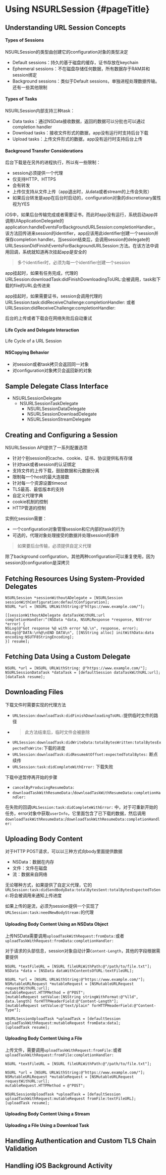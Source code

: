 # Using NSURLSession {#pageTitle}

## Understanding URL Session Concepts

#### Types of Sessions

NSURLSession的类型由创建它的configuration对象的类型决定

* Default sessions：持久的基于磁盘的缓存，证书存放在keychain
* Ephemeral sessions：不在磁盘存储任何数据，所有数据存于RAM并和session绑定
* Background sessions：类似于Default sessions，单独进程处理数据传输。还有一些其他限制

#### Types of Tasks

NSURLSession内部支持三种task：

* Data tasks：通过NSData接收数据，返回的数据可以分批也可以通过completion handler
* Download tasks：接收文件形式的数据，app没有运行时支持后台下载
* Upload tasks：上传文件形式的数据，app没有运行时支持后台上传

#### Background Transfer Considerations

后台下载是在另外的进程执行，所以有一些限制：

* session必须提供一个代理
* 仅支持HTTP、HTTPS
* 会有转发
* 上传仅支持从文件上传（app退出时，从data或者stream的上传会失败）
* 如果后台转发是app在后台时启动的，configuration对象的discretionary属性视为YES

iOS中，如果后台传输完成或者需要证书，而此时app没有运行，系统启动app并调用UIApplicationDelegate的application:handleEventsForBackgroundURLSession:completionHandler:。该方法回传进来session的identifier，app应该用此identifier创建一个session并保存completion handler。当session结束后，会调用session的delegate的URLSessionDidFinishEventsForBackgroundURLSession:方法。在该方法中调用回调，系统就知道再次挂起app是安全的

> 多个identifier时，必须为每一个identifier创建一个session

app挂起时，如果有任务完成，代理的URLSession:downloadTask:didFinishDownloadingToURL:会被调用，task和下载的file的URL会传进来

app挂起时，如果需要证书，session会调用代理的URLSession:task:didReceiveChallenge:completionHandler: 或者URLSession:didReceiveChallenge:completionHandler:

后台的上传或者下载会在网络失败后自动重试

#### Life Cycle and Delegate Interaction

Life Cycle of a URL Session

#### NSCopying Behavior

* 对session或者task拷贝会返回同一对象
* 对configuration对象拷贝会返回新的对象

## Sample Delegate Class Interface

* NSURLSessionDelegate
  * NSURLSessionTaskDelegate
    * NSURLSessionDataDelegate
    * NSURLSessionDownloadDelegate
    * NSURLSessionStreamDelegate

## Creating and Configuring a Session

NSURLSession API提供了一系列配置选项

* 针对个别session的cache、cookie、证书、协议提供私有存储
* 针对task或者session的认证绑定
* 支持文件的上传下载，鼓励数据和元数据分离
* 限制每一个host的最大连接数
* 针对每一个资源设置timeout
* TLS最高、最低版本的支持
* 自定义代理字典
* cookie机制的控制
* HTTP管道的控制

实例化session需要：

* 一个configuration对象管理session和它内部的task的行为
* 可选的，代理对象处理接受的数据并处理session的事件

> 如果要后台传输，必须提供自定义代理

除了background configuration，其他两种configuration可以重复使用，因为session对configuration是深拷贝

## Fetching Resources Using System-Provided Delegates

```
NSURLSession *sessionWithoutADelegate = [NSURLSession sessionWithConfiguration:defaultConfiguration];
NSURL *url = [NSURL URLWithString:@"https://www.example.com/"];

[[sessionWithoutADelegate dataTaskWithURL:url completionHandler:^(NSData *data, NSURLResponse *response, NSError *error) {
NSLog(@"Got response %@ with error %@.\n", response, error);
NSLog(@"DATA:\n%@\nEND DATA\n", [[NSString alloc] initWithData:data encoding:NSUTF8StringEncoding];
}] resume];
```

## Fetching Data Using a Custom Delegate

```
NSURL *url = [NSURL URLWithString: @"https://www.example.com/"];
NSURLSessionDataTask *dataTask = [defaultSession dataTaskWithURL:url];
[dataTask resume];
```

## Downloading Files

下载文件时需要实现的代理方法

* `URLSession:downloadTask:didFinishDownloadingToURL:`提供临时文件的路径
* > 此方法结束后，临时文件会被删除
* `URLSession:downloadTask:didWriteData:totalBytesWritten:totalBytesExpectedToWrite:`下载的进度
* `URLSession:downloadTask:didResumeAtOffset:expectedTotalBytes:` 断点续传
* `URLSession:task:didCompleteWithError:` 下载失败

下载中途暂停再开始的步骤

* `cancelByProducingResumeData:`
* `downloadTaskWithResumeData:`/`downloadTaskWithResumeData:completionHandler:`

在失败的回调`URLSession:task:didCompleteWithError:` 中，对于可重新开始的任务，error对象中获取`userInfo`，它里面包含了已下载的数据，然后调用`downloadTaskWithResumeData:`/`downloadTaskWithResumeData:completionHandler:`

## Uploading Body Content

对于HTTP POST请求，可以以三种方式向body里面提供数据

* NSData：数据在内存
* 文件：文件在磁盘
* 流：数据来自网络

无论哪种方式，如果提供了自定义代理，它的`URLSession:task:didSendBodyData:totalBytesSent:totalBytesExpectedToSend:`将会被调用来通知上传进度

如果上传的是流，必须为session提供一个实现了`URLSession:task:needNewBodyStream:`的代理

#### Uploading Body Content Using an NSData Object

上传NSData需要调用`uploadTaskWithRequest:fromData:`或者`uploadTaskWithRequest:fromData:completionHandler:`

对于请求的头部信息，session对象自动计算`Content-Length`，其他的字段根据需要提供

```
NSURL *textFileURL = [NSURL fileURLWithPath:@"/path/to/file.txt"];
NSData *data = [NSData dataWithContentsOfURL:textFileURL];

NSURL *url = [NSURL URLWithString:@"https://www.example.com/"];
NSMutableURLRequest *mutableRequest = [NSMutableURLRequest requestWithURL:url];
mutableRequest.HTTPMethod = @"POST";
[mutableRequest setValue:[NSString stringWithFormat:@"%lld", data.length] forHTTPHeaderField:@"Content-Length"];
[mutableRequest setValue:@"text/plain" forHTTPHeaderField:@"Content-Type"];

NSURLSessionUploadTask *uploadTask = [defaultSession uploadTaskWithRequest:mutableRequest fromData:data];
[uploadTask resume];
```

#### Uploading Body Content Using a File

上传文件，需要调用`uploadTaskWithRequest:fromFile:`或者`uploadTaskWithRequest:fromFile:completionHandler:`

```
NSURL *textFileURL = [NSURL fileURLWithPath:@"/path/to/file.txt"];
 
NSURL *url = [NSURL URLWithString:@"https://www.example.com/"];
NSMutableURLRequest *mutableRequest = [NSMutableURLRequest requestWithURL:url];
mutableRequest.HTTPMethod = @"POST";
 
NSURLSessionUploadTask *uploadTask = [defaultSession uploadTaskWithRequest:mutableRequest fromFile:textFileURL];
[uploadTask resume];
```

#### Uploading Body Content Using a Stream

#### Uploading a File Using a Download Task

## Handling Authentication and Custom TLS Chain Validation

## Handling iOS Background Activity



